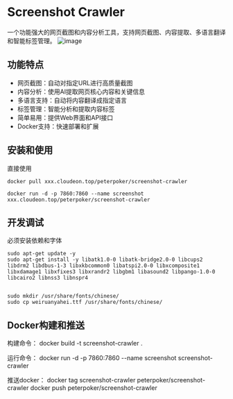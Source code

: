 # Screenshot Crawler

一个功能强大的网页截图和内容分析工具，支持网页截图、内容提取、多语言翻译和智能标签管理。
![image](https://github.com/user-attachments/assets/ac610f91-7958-4287-9840-a072d153bbe1)

## 功能特点

- 网页截图：自动对指定URL进行高质量截图
- 内容分析：使用AI提取网页核心内容和关键信息
- 多语言支持：自动将内容翻译成指定语言
- 标签管理：智能分析和提取内容标签
- 简单易用：提供Web界面和API接口
- Docker支持：快速部署和扩展
## 安装和使用

直接使用
```angular2html
docker pull xxx.cloudeon.top/peterpoker/screenshot-crawler

docker run -d -p 7860:7860 --name screenshot xxx.cloudeon.top/peterpoker/screenshot-crawler
```

## 开发调试
必须安装依赖和字体
```
sudo apt-get update -y
sudo apt-get install -y libatk1.0-0 libatk-bridge2.0-0 libcups2 libdrm2 libdbus-1-3 libxkbcommon0 libatspi2.0-0 libxcomposite1 libxdamage1 libxfixes3 libxrandr2 libgbm1 libasound2 libpango-1.0-0 libcairo2 libnss3 libnspr4


sudo mkdir /usr/share/fonts/chinese/
sudo cp weiruanyahei.ttf /usr/share/fonts/chinese/

```


## Docker构建和推送
构建命令：
docker build -t screenshot-crawler .

运行命令：
docker run -d -p 7860:7860 --name screenshot screenshot-crawler


推送docker：
docker tag screenshot-crawler peterpoker/screenshot-crawler
docker push peterpoker/screenshot-crawler
